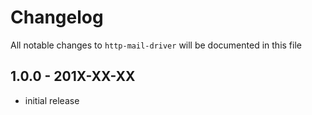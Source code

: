 # Changelog

All notable changes to `http-mail-driver` will be documented in this file

## 1.0.0 - 201X-XX-XX

- initial release
